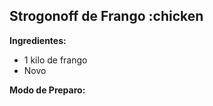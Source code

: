 ## Strogonoff de Frango :chicken


**Ingredientes:**
 - 1 kilo de frango
 - Novo
 
**Modo de Preparo:**

